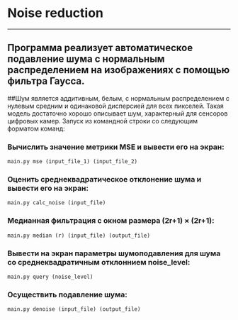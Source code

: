 # Noise reduction
___
## Программа реализует автоматическое подавление шума с нормальным распределением на изображениях с помощью фильтра Гаусса.
##Шум является аддитивным, белым, с нормальным распределением с нулевым средним и одинаковой дисперсией для всех пикселей. Такая модель достаточно хорошо описывает шум, характерный для сенсоров цифровых камер.
Запуск из командной строки cо следующим форматом команд:
### Вычислить значение метрики MSE и вывести его на экран:
    main.py mse (input_file_1) (input_file_2)
### Оценить среднеквадратическое отклонение шума и вывести его на экран:
    main.py calc_noise (input_file)
### Медианная фильтрация с окном размера (2r+1) × (2r+1):
    main.py median (r) (input_file) (output_file)
### Вывести на экран параметры шумоподавления для шума со среднеквадратичным отклоннием noise_level:
    main.py query (noise_level)
### Осуществить подавление шума:
    main.py denoise (input_file) (output_file)
